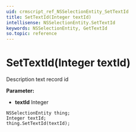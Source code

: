 ```yaml
---
uid: crmscript_ref_NSSelectionEntity_SetTextId
title: SetTextId(Integer textId)
intellisense: NSSelectionEntity.SetTextId
keywords: NSSelectionEntity, GetTextId
so.topic: reference
---
```


# SetTextId(Integer textId)

Description text record id

**Parameter:** 
* **textId** Integer

```crmscript
NSSelectionEntity thing;
Integer textId;
thing.SetTextId(textId);
```

